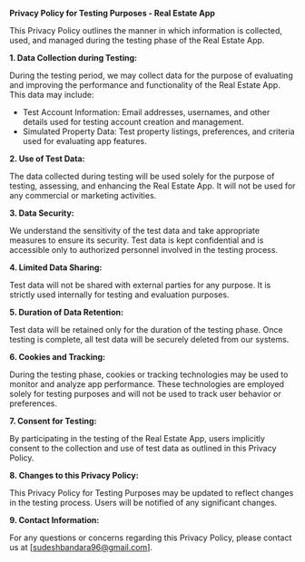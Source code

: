 **Privacy Policy for Testing Purposes - Real Estate App**

This Privacy Policy outlines the manner in which information is collected, used, and managed during the testing phase of the Real Estate App.

**1. Data Collection during Testing:**

During the testing period, we may collect data for the purpose of evaluating and improving the performance and functionality of the Real Estate App. This data may include:

- Test Account Information: Email addresses, usernames, and other details used for testing account creation and management.
- Simulated Property Data: Test property listings, preferences, and criteria used for evaluating app features.

**2. Use of Test Data:**

The data collected during testing will be used solely for the purpose of testing, assessing, and enhancing the Real Estate App. It will not be used for any commercial or marketing activities.

**3. Data Security:**

We understand the sensitivity of the test data and take appropriate measures to ensure its security. Test data is kept confidential and is accessible only to authorized personnel involved in the testing process.

**4. Limited Data Sharing:**

Test data will not be shared with external parties for any purpose. It is strictly used internally for testing and evaluation purposes.

**5. Duration of Data Retention:**

Test data will be retained only for the duration of the testing phase. Once testing is complete, all test data will be securely deleted from our systems.

**6. Cookies and Tracking:**

During the testing phase, cookies or tracking technologies may be used to monitor and analyze app performance. These technologies are employed solely for testing purposes and will not be used to track user behavior or preferences.

**7. Consent for Testing:**

By participating in the testing of the Real Estate App, users implicitly consent to the collection and use of test data as outlined in this Privacy Policy.

**8. Changes to this Privacy Policy:**

This Privacy Policy for Testing Purposes may be updated to reflect changes in the testing process. Users will be notified of any significant changes.

**9. Contact Information:**

For any questions or concerns regarding this Privacy Policy, please contact us at [sudeshbandara96@gmail.com].
